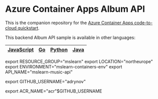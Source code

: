 # Azure Container Apps Album API

This is the companion repository for the [Azure Container Apps code-to-cloud quickstart](https://docs.microsoft.com/en-us/azure/container-apps/quickstart-code-to-cloud?tabs=bash%2Ccsharp&pivots=acr-remote).

This backend Album API sample is available in other languages:

| [JavaScript](https://github.com/azure-samples/containerapps-albumapi-javascript) | [Go](https://github.com/azure-samples/containerapps-albumapi-go) | [Python](https://github.com/azure-samples/containerapps-albumapi-python) | [Java](https://github.com/azure-samples/containerapps-albumapi-java) |
| -------------------------------------------------------------------------------- | ---------------------------------------------------------------- | ------------------------------------------------------------------------ | ---------------------------------------------------------------- |


export RESOURCE_GROUP="mslearn"
export LOCATION="northeurope"
export ENVIRONMENT="mslearn-containers-env"
export API_NAME="mslearn-music-api"

export GITHUB_USERNAME="adrynov"

export ACR_NAME="acr"$GITHUB_USERNAME
